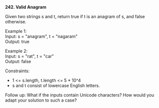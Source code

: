 **242. Valid Anagram**  

Given two strings s and t, return true if t is an anagram of s, and false otherwise.

Example 1:  
Input: s = "anagram", t = "nagaram"  
Output: true  

Example 2:  
Input: s = "rat", t = "car"  
Output: false  

Constraints:
- 1 <= s.length, t.length <= 5 * 10^4
- s and t consist of lowercase English letters.

Follow up: What if the inputs contain Unicode characters? How would you adapt your solution to such a case?